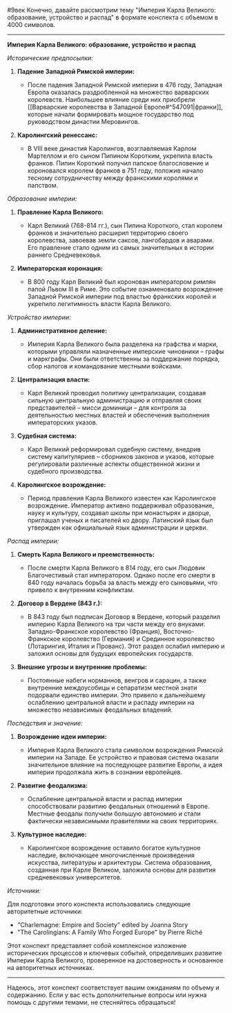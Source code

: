 #9век 
Конечно, давайте рассмотрим тему "Империя Карла Великого: образование, устройство и распад" в формате конспекта с объемом в 4000 символов.

---

**Империя Карла Великого: образование, устройство и распад**

*Исторические предпосылки:*

1. **Падение Западной Римской империи:**
   - После падения Западной Римской империи в 476 году, Западная Европа оказалась раздробленной на множество варварских королевств. Наибольшее влияние среди них приобрели [[Варварские королевства в Западной Европе#^547091|франки]], которые начали формировать мощное государство под руководством династии Меровингов.

2. **Каролингский ренессанс:**
   - В VIII веке династия Каролингов, возглавляемая Карлом Мартеллом и его сыном Пипином Коротким, укрепила власть франков. Пипин Короткий получил папское благословение и короновался королем франков в 751 году, положив начало тесному сотрудничеству между франкскими королями и папством.

*Образование империи:*

1. **Правление Карла Великого:**
   - Карл Великий (768-814 гг.), сын Пипина Короткого, стал королем франков и значительно расширил территорию своего королевства, завоевав земли саксов, лангобардов и аварами. Его правление стало одним из самых значительных в истории раннего Средневековья.

2. **Императорская коронация:**
   - В 800 году Карл Великий был коронован императором римлян папой Львом III в Риме. Это событие ознаменовало возрождение Западной Римской империи под властью франкских королей и укрепило легитимность власти Карла Великого.

*Устройство империи:*

1. **Административное деление:**
   - Империя Карла Великого была разделена на графства и марки, которыми управляли назначенные имперские чиновники – графы и маркграфы. Они были ответственны за поддержание порядка, сбор налогов и командование местными войсками.

2. **Централизация власти:**
   - Карл Великий проводил политику централизации, создавая сильную центральную администрацию и отправляя своих представителей – мисси доминици – для контроля за деятельностью местных властей и обеспечения выполнения императорских указов.

3. **Судебная система:**
   - Карл Великий реформировал судебную систему, внедрив систему капитуляриев – сборников законов и указов, которые регулировали различные аспекты общественной жизни и судебного производства.

4. **Каролингское возрождение:**
   - Период правления Карла Великого известен как Каролингское возрождение. Император активно поддерживал образование, науку и культуру, создавал школы при монастырях и дворце, приглашал ученых и писателей ко двору. Латинский язык был утвержден как официальный язык администрации и церкви.

*Распад империи:*

1. **Смерть Карла Великого и преемственность:**
   - После смерти Карла Великого в 814 году, его сын Людовик Благочестивый стал императором. Однако после его смерти в 840 году началась борьба за власть между его сыновьями, что привело к внутренним конфликтам.

2. **Договор в Вердене (843 г.):**
   - В 843 году был подписан Договор в Вердене, который разделил империю Карла Великого на три части между его внуками: Западно-Франкское королевство (Франция), Восточно-Франкское королевство (Германия) и Срединное королевство (Лотарингия, Италия и Прованс). Этот раздел ослабил империю и заложил основы для будущих европейских государств.

3. **Внешние угрозы и внутренние проблемы:**
   - Постоянные набеги норманнов, венгров и сарацин, а также внутренние междоусобицы и сепаратизм местной знати подорвали единство империи. Это привело к дальнейшему ослаблению центральной власти и распаду империи на множество независимых феодальных владений.

*Последствия и значение:*

1. **Возрождение идеи империи:**
   - Империя Карла Великого стала символом возрождения Римской империи на Западе. Ее устройство и правовая система оказали значительное влияние на последующее развитие Европы, а идея империи продолжала жить в сознании европейцев.

2. **Развитие феодализма:**
   - Ослабление центральной власти и распад империи способствовали развитию феодальных отношений в Европе. Местные феодалы получили большую автономию и стали фактически независимыми правителями на своих территориях.

3. **Культурное наследие:**
   - Каролингское возрождение оставило богатое культурное наследие, включающее многочисленные произведения искусства, литературы и архитектуры. Система образования, созданная при Карле Великом, заложила основы для развития средневековых университетов.

*Источники:*

Для подготовки этого конспекта использовались следующие авторитетные источники:

- "Charlemagne: Empire and Society" edited by Joanna Story
- "The Carolingians: A Family Who Forged Europe" by Pierre Riché

Этот конспект представляет собой комплексное изложение исторических процессов и ключевых событий, определивших развитие Империи Карла Великого, проверенное на достоверность и основанное на авторитетных источниках.

---

Надеюсь, этот конспект соответствует вашим ожиданиям по объему и содержанию. Если у вас есть дополнительные вопросы или нужна помощь с другими темами, не стесняйтесь обращаться!